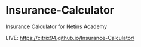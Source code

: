 # Insurance-Calculator
Insurance Calculator for Netins Academy

LIVE: https://citrix94.github.io/Insurance-Calculator/
